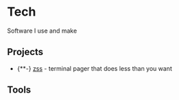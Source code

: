 # Tech

Software I use and make

## Projects
- {**-} [zss](./zss.html) - terminal pager that does less than you want

## Tools

